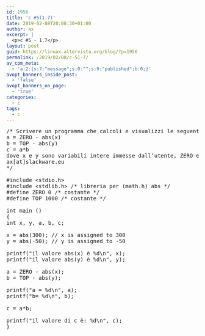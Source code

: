 ```yaml
---
id: 1956
title: 'c #5(1.7)'
date: 2019-02-08T20:08:30+01:00
author: ax
excerpt: |
  <p>c #5 - 1.7</p>
layout: post
guid: https://linuax.altervista.org/blog/?p=1956
permalink: /2019/02/08/c-51-7/
av_cpm_meta:
  - 'a:2:{s:7:"message";s:0:"";s:9:"published";b:0;}'
avopt_banners_inside_post:
  - 'false'
avopt_banners_on_page:
  - 'true'
categories:
  - c
tags:
  - c
---
```

<pre>/* Scrivere un programma che calcoli e visualizzi le seguenti espressioni:
a = ZERO - abs(x)
b = TOP - abs(y)
c = a*b
dove x e y sono variabili intere immesse dall’utente, ZERO e TOP sono costanti intere di valore 0 e 1000. 
ax[at]slackware.eu
*/

#include &lt;stdio.h&gt;
#include &lt;stdlib.h&gt; /* libreria per (math.h) abs */
#define ZERO 0 /* costante */
#define TOP 1000 /* costante */

int main ()
{
int x, y, a, b, c;

x = abs(300); // x is assigned to 300
y = abs(-50); // y is assigned to -50

printf("il valore abs(x) è %d\n", x);
printf("il valore abs(y) è %d\n", y);

a = ZERO - abs(x);
b = TOP - abs(y);

printf("a = %d\n", a);
printf("b= %d\n", b);

c = a*b;

printf("il valore di c è: %d\n", c);
}</pre>